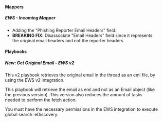 
#### Mappers
##### EWS - Incoming Mapper
- Adding the "Phishing Reporter Email Headers" field.
- **BREAKING FIX**: Disassociate "Email Headers" field since it represents the original email headers and not the reporter headers.

#### Playbooks
##### New: Get Original Email - EWS v2
This v2 playbook retrieves the original email in the thread as an eml file, by using the EWS v2 integration.

This playbook will retrieve the email as eml and not as an Email object (like the previous version). This version also reduces the amount of tasks needed to perform the fetch action.

You must have the necessary permissions in the EWS integration to execute global search: eDiscovery.
